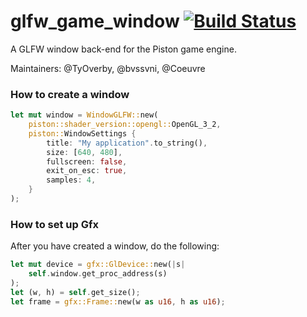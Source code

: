 # glfw_game_window [![Build Status](https://travis-ci.org/PistonDevelopers/glfw_game_window.svg)](https://travis-ci.org/PistonDevelopers/glfw_game_window)

A GLFW window back-end for the Piston game engine.

Maintainers: @TyOverby, @bvssvni, @Coeuvre

### How to create a window

```Rust
let mut window = WindowGLFW::new(
    piston::shader_version::opengl::OpenGL_3_2,
    piston::WindowSettings {
        title: "My application".to_string(),
        size: [640, 480],
        fullscreen: false,
        exit_on_esc: true,
        samples: 4,
    }
);
```

### How to set up Gfx

After you have created a window, do the following:

```Rust
let mut device = gfx::GlDevice::new(|s|
    self.window.get_proc_address(s)
);
let (w, h) = self.get_size();
let frame = gfx::Frame::new(w as u16, h as u16);
```
